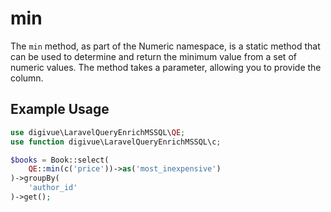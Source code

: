 # min

The `min` method, as part of the Numeric namespace, is a static method that can be used to determine and return the
minimum value from a set of numeric values. The method takes a parameter, allowing you to provide the column.

## Example Usage

```php
use digivue\LaravelQueryEnrichMSSQL\QE;
use function digivue\LaravelQueryEnrichMSSQL\c;

$books = Book::select(
    QE::min(c('price'))->as('most_inexpensive')
)->groupBy(
    'author_id'
)->get();
```